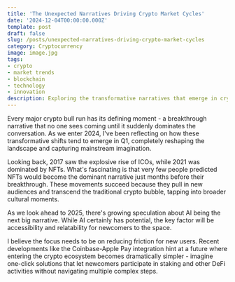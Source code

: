 ```yaml
---
title: 'The Unexpected Narratives Driving Crypto Market Cycles'
date: '2024-12-04T00:00:00.000Z'
template: post
draft: false
slug: /posts/unexpected-narratives-driving-crypto-market-cycles
category: Cryptocurrency
image: image.jpg
tags:
- crypto
- market trends
- blockchain
- technology
- innovation
description: Exploring the transformative narratives that emerge in crypto market cycles, from ICOs to NFTs, and speculating on the potential breakthrough trend of 2025.
---
```


Every major crypto bull run has its defining moment - a breakthrough narrative that no one sees coming until it suddenly dominates the conversation. As we enter 2024, I've been reflecting on how these transformative shifts tend to emerge in Q1, completely reshaping the landscape and capturing mainstream imagination.

Looking back, 2017 saw the explosive rise of ICOs, while 2021 was dominated by NFTs. What's fascinating is that very few people predicted NFTs would become the dominant narrative just months before their breakthrough. These movements succeed because they pull in new audiences and transcend the traditional crypto bubble, tapping into broader cultural moments.

As we look ahead to 2025, there's growing speculation about AI being the next big narrative. While AI certainly has potential, the key factor will be accessibility and relatability for newcomers to the space.

I believe the focus needs to be on reducing friction for new users. Recent developments like the Coinbase-Apple Pay integration hint at a future where entering the crypto ecosystem becomes dramatically simpler - imagine one-click solutions that let newcomers participate in staking and other DeFi activities without navigating multiple complex steps.
